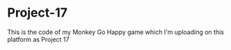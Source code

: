 # Project-17
This is the code of my Monkey Go Happy game which I'm uploading on this platform as Project 17
